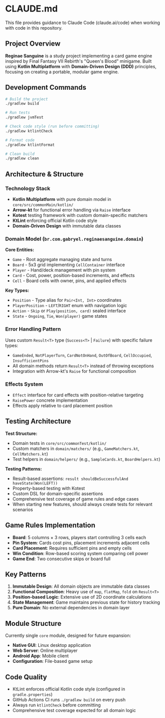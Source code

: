 # CLAUDE.md

This file provides guidance to Claude Code (claude.ai/code) when working with code in this repository.

## Project Overview

**Reginae Sanguine** is a study project implementing a card game engine inspired by Final Fantasy VII Rebirth's "Queen's Blood" minigame. Built using **Kotlin Multiplatform** with **Domain-Driven Design (DDD)** principles, focusing on creating a portable, modular game engine.

## Development Commands

```bash
# Build the project
./gradlew build

# Run tests
./gradlew jvmTest

# Check code style (run before committing)
./gradlew ktlintCheck

# Format code
./gradlew ktlintFormat

# Clean build
./gradlew clean
```

## Architecture & Structure

### Technology Stack
- **Kotlin Multiplatform** with pure domain model in `core/src/commonMain/kotlin/`
- **Arrow-kt** for functional error handling via `Raise` interface
- **Kotest** testing framework with custom domain-specific matchers
- **KtLint** enforcing official Kotlin code style
- **Domain-Driven Design** with immutable data classes

### Domain Model (`br.com.gabryel.reginaesanguine.domain`)

**Core Entities:**
- `Game` - Root aggregate managing state and turns
- `Board` - 5x3 grid implementing `CellContainer` interface  
- `Player` - Hand/deck management with pin system
- `Card` - Cost, power, position-based increments, and effects
- `Cell` - Board cells with owner, pins, and applied effects

**Key Types:**
- `Position` - Type alias for `Pair<Int, Int>` coordinates
- `PlayerPosition` - `LEFT`/`RIGHT` enum with navigation logic
- `Action` - `Skip` or `Play(position, card)` sealed interface
- `State` - `Ongoing`, `Tie`, `Won(player)` game states

### Error Handling Pattern
Uses custom `Result<T>` type (`Success<T>` | `Failure`) with specific failure types:
- `GameEnded`, `NotPlayerTurn`, `CardNotOnHand`, `OutOfBoard`, `CellOccupied`, `InsufficientPins`
- All domain methods return `Result<T>` instead of throwing exceptions
- Integration with Arrow-kt's `Raise` for functional composition

### Effects System
- `Effect` interface for card effects with position-relative targeting
- `RaisePower` concrete implementation
- Effects apply relative to card placement position

## Testing Architecture

**Test Structure:**
- Domain tests in `core/src/commonTest/kotlin/`
- Custom matchers in `domain/matchers/` (e.g., `GameMatchers.kt`, `CellMatchers.kt`)
- Test helpers in `domain/helpers/` (e.g., `SampleCards.kt`, `BoardHelpers.kt`)

**Testing Patterns:**
- Result-based assertions: `result shouldBeSuccessfulAnd haveState(Won(LEFT))`
- Property-based testing with Kotest
- Custom DSL for domain-specific assertions
- Comprehensive test coverage of game rules and edge cases
- When starting new features, should always create tests for relevant scenarios

## Game Rules Implementation

- **Board**: 5 columns × 3 rows, players start controlling 3 cells each
- **Pin System**: Cards cost pins, placement increments adjacent cells
- **Card Placement**: Requires sufficient pins and empty cells
- **Win Condition**: Row-based scoring system comparing cell power
- **Game End**: Two consecutive skips or board full

## Key Patterns

1. **Immutable Design**: All domain objects are immutable data classes
2. **Functional Composition**: Heavy use of `map`, `flatMap`, `fold` on `Result<T>`
3. **Position-based Logic**: Extensive use of 2D coordinate calculations
4. **State Management**: Game maintains previous state for history tracking
5. **Pure Domain**: No external dependencies in domain layer

## Module Structure

Currently single `core` module, designed for future expansion:
- **Native GUI**: Linux desktop application
- **Web Server**: Online multiplayer 
- **Android App**: Mobile client
- **Configuration**: File-based game setup

## Code Quality

- KtLint enforces official Kotlin code style (configured in `gradle.properties`)
- GitHub Actions CI runs `./gradlew build` on every push
- Always run `ktlintCheck` before committing
- Comprehensive test coverage expected for all domain logic